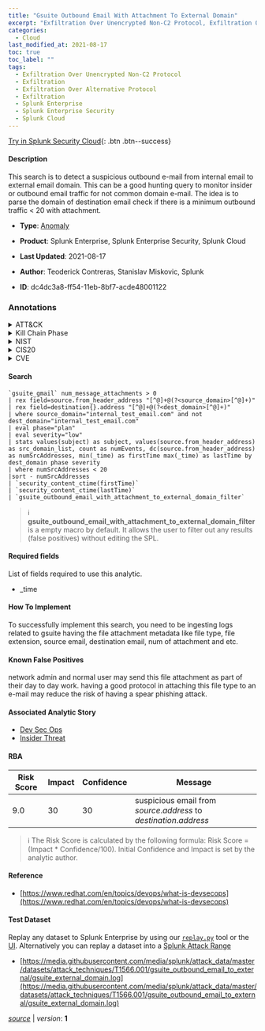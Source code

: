 ```yaml
---
title: "Gsuite Outbound Email With Attachment To External Domain"
excerpt: "Exfiltration Over Unencrypted Non-C2 Protocol, Exfiltration Over Alternative Protocol"
categories:
  - Cloud
last_modified_at: 2021-08-17
toc: true
toc_label: ""
tags:
  - Exfiltration Over Unencrypted Non-C2 Protocol
  - Exfiltration
  - Exfiltration Over Alternative Protocol
  - Exfiltration
  - Splunk Enterprise
  - Splunk Enterprise Security
  - Splunk Cloud
---
```




[Try in Splunk Security Cloud](https://www.splunk.com/en_us/cyber-security.html){: .btn .btn--success}

#### Description

This search is to detect a suspicious outbound e-mail from internal email to external email domain. This can be a good hunting query to monitor insider or outbound email traffic for not common domain e-mail. The idea is to parse the domain of destination email check if there is a minimum outbound traffic &lt; 20 with attachment.

- **Type**: [Anomaly](https://github.com/splunk/security_content/wiki/Detection-Analytic-Types)
- **Product**: Splunk Enterprise, Splunk Enterprise Security, Splunk Cloud

- **Last Updated**: 2021-08-17
- **Author**: Teoderick Contreras, Stanislav Miskovic, Splunk
- **ID**: dc4dc3a8-ff54-11eb-8bf7-acde48001122

### Annotations
<details>
  <summary>ATT&CK</summary>

<div markdown="1">

#### [ATT&CK](https://attack.mitre.org/)

| ID          | Technique   | Tactic         |
| ----------- | ----------- |--------------- |
| [T1048.003](https://attack.mitre.org/techniques/T1048/003/) | Exfiltration Over Unencrypted Non-C2 Protocol | Exfiltration |

| [T1048](https://attack.mitre.org/techniques/T1048/) | Exfiltration Over Alternative Protocol | Exfiltration |

</div>
</details>


<details>
  <summary>Kill Chain Phase</summary>

<div markdown="1">

* Exploitation


</div>
</details>


<details>
  <summary>NIST</summary>

<div markdown="1">



</div>
</details>

<details>
  <summary>CIS20</summary>

<div markdown="1">



</div>
</details>

<details>
  <summary>CVE</summary>

<div markdown="1">


</div>
</details>


#### Search

```
`gsuite_gmail` num_message_attachments > 0 
| rex field=source.from_header_address "[^@]+@(?<source_domain>[^@]+)" 
| rex field=destination{}.address "[^@]+@(?<dest_domain>[^@]+)" 
| where source_domain="internal_test_email.com" and not dest_domain="internal_test_email.com" 
| eval phase="plan" 
| eval severity="low" 
| stats values(subject) as subject, values(source.from_header_address) as src_domain_list, count as numEvents, dc(source.from_header_address) as numSrcAddresses, min(_time) as firstTime max(_time) as lastTime by dest_domain phase severity 
| where numSrcAddresses < 20 
|sort - numSrcAddresses 
| `security_content_ctime(firstTime)` 
| `security_content_ctime(lastTime)` 
| `gsuite_outbound_email_with_attachment_to_external_domain_filter`
```

> :information_source:
> **gsuite_outbound_email_with_attachment_to_external_domain_filter** is a empty macro by default. It allows the user to filter out any results (false positives) without editing the SPL.



#### Required fields
List of fields required to use this analytic.
* _time



#### How To Implement
To successfully implement this search, you need to be ingesting logs related to gsuite having the file attachment metadata like file type, file extension, source email, destination email, num of attachment and etc.
#### Known False Positives
network admin and normal user may send this file attachment as part of their day to day work. having a good protocol in attaching this file type to an e-mail may reduce the risk of having a spear phishing attack.

#### Associated Analytic Story
* [Dev Sec Ops](/stories/dev_sec_ops)
* [Insider Threat](/stories/insider_threat)




#### RBA

| Risk Score  | Impact      | Confidence   | Message      |
| ----------- | ----------- |--------------|--------------|
| 9.0 | 30 | 30 | suspicious email from $source.address$ to $destination{}.address$ |


> :information_source:
> The Risk Score is calculated by the following formula: Risk Score = (Impact * Confidence/100). Initial Confidence and Impact is set by the analytic author.


#### Reference

* [https://www.redhat.com/en/topics/devops/what-is-devsecops](https://www.redhat.com/en/topics/devops/what-is-devsecops)



#### Test Dataset
Replay any dataset to Splunk Enterprise by using our [`replay.py`](https://github.com/splunk/attack_data#using-replaypy) tool or the [UI](https://github.com/splunk/attack_data#using-ui).
Alternatively you can replay a dataset into a [Splunk Attack Range](https://github.com/splunk/attack_range#replay-dumps-into-attack-range-splunk-server)

* [https://media.githubusercontent.com/media/splunk/attack_data/master/datasets/attack_techniques/T1566.001/gsuite_outbound_email_to_external/gsuite_external_domain.log](https://media.githubusercontent.com/media/splunk/attack_data/master/datasets/attack_techniques/T1566.001/gsuite_outbound_email_to_external/gsuite_external_domain.log)



[*source*](https://github.com/splunk/security_content/tree/develop/detections/cloud/gsuite_outbound_email_with_attachment_to_external_domain.yml) \| *version*: **1**